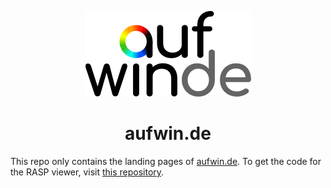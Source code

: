 <p align="center">
  <a href="https://aufwin.de/">
    <img src="logo.svg" alt="aufwin.de logo">
  </a>

  <h1 align="center">aufwin.de</h1>
</p>

This repo only contains the landing pages of [aufwin.de](aufwin.de).
To get the code for the RASP viewer, visit [this repository](https://github.com/sfalmo/rasp-viewer).
